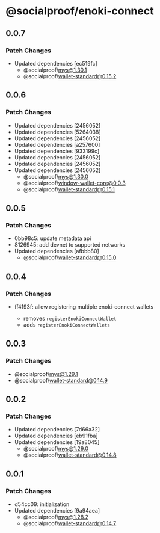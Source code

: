 # @socialproof/enoki-connect

## 0.0.7

### Patch Changes

- Updated dependencies [ec519fc]
  - @socialproof/mys@1.30.1
  - @socialproof/wallet-standard@0.15.2

## 0.0.6

### Patch Changes

- Updated dependencies [2456052]
- Updated dependencies [5264038]
- Updated dependencies [2456052]
- Updated dependencies [a257600]
- Updated dependencies [933199c]
- Updated dependencies [2456052]
- Updated dependencies [2456052]
- Updated dependencies [2456052]
  - @socialproof/mys@1.30.0
  - @socialproof/window-wallet-core@0.0.3
  - @socialproof/wallet-standard@0.15.1

## 0.0.5

### Patch Changes

- 0bb98c5: update metadata api
- 8126945: add devnet to supported networks
- Updated dependencies [afbbb80]
  - @socialproof/wallet-standard@0.15.0

## 0.0.4

### Patch Changes

- ff4193f: allow registering multiple enoki-connect wallets

  - removes `registerEnokiConnectWallet`
  - adds `registerEnokiConnectWallets`

## 0.0.3

### Patch Changes

- @socialproof/mys@1.29.1
- @socialproof/wallet-standard@0.14.9

## 0.0.2

### Patch Changes

- Updated dependencies [7d66a32]
- Updated dependencies [eb91fba]
- Updated dependencies [19a8045]
  - @socialproof/mys@1.29.0
  - @socialproof/wallet-standard@0.14.8

## 0.0.1

### Patch Changes

- d54cc09: initialization
- Updated dependencies [9a94aea]
  - @socialproof/mys@1.28.2
  - @socialproof/wallet-standard@0.14.7
